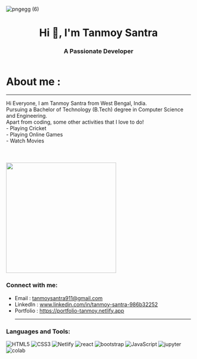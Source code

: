 ![pngegg (6)](https://github.com/Tanmoy-Santra/Tanmoy-Santra/assets/123796923/6fb6338b-0d21-4d76-b6a2-6b430f705a33)




<h1 align="center">Hi 👋, I'm Tanmoy Santra</h1>
<h3 align="center">A Passionate Developer</h3>


 <div style="display: flex; align-items: center; flex-direction: column;">
  <span style="flex: 1;">
    <h1> About me :</h1><hr>
    Hi Everyone, I am Tanmoy Santra from West Bengal, India.<br>
    Pursuing a Bachelor of Technology (B.Tech) degree in Computer Science and Engineering.<br>
    Apart from coding, some other activities that I love to do!<br>
    - Playing Cricket<br>
    - Playing Online Games<br>
    - Watch Movies
  </div>
  <br/>   
  <br/>   
  <br/>   
  <div style="flex: 1;">
    <img src="https://github.com/Tanmoy-Santra/Tanmoy-Santra/assets/123796923/40c5f155-620e-4961-a643-a6f8f02424a4" height="300px" width="300px" margin-left="100px">
  </div>
</div>






<h3 align="left">Connect with me:</h3>

- Email : <a>tanmoysantra911@gmail.com</a>
- LinkedIn : <a href="https://www.linkedin.com/in/tanmoy-santra-986b32252/)">www.linkedin.com/in/tanmoy-santra-986b32252</a>
- Portfolio : <a href="https://portfolio-tanmoy.netlify.app" target="_blank">https://portfolio-tanmoy.netlify.app</a></h1><hr>

<h3 align="left">Languages and Tools:</h3>


<img alt="HTML5" src="https://img.shields.io/badge/html5-%23000000.svg?&style=for-the-badge&logo=html5&logoColor=#F7DF1E" />  <img alt="CSS3" src="https://img.shields.io/badge/css3-%23000000.svg?&style=for-the-badge&logo=css3&logoColor=blue" />    <img alt="Netlify" src="https://img.shields.io/badge/netlify-%23000000.svg?style=for-the-badge&logo=netlify&logoColor=#00C7B7" />   <img alt="react" src="https://img.shields.io/badge/react-%23000000.svg?&style=for-the-badge&logo=react&logoColor=#00C7B7" />  <img alt="bootstrap" src="https://img.shields.io/badge/bootstrap-%23000000.svg?&style=for-the-badge&logo=bootstrap&logoColor=#00C7B7" /> <img alt="JavaScript" src="https://img.shields.io/badge/javascript-%23000000.svg?&style=for-the-badge&logo=javascript&logoColor=%23F7DF1E" /> <img alt="jupyter" src="https://img.shields.io/badge/jupyter-%23000000.svg?&style=for-the-badge&logo=jupyter&logoColor=#F7DF1E" />    <img alt="colab" src="https://img.shields.io/badge/colab-%23000000.svg?&style=for-the-badge&logo=Google Colab&logoColor=#F7DF1E" />




